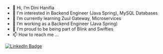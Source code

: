 - 👋 Hi, I’m Dini Hanifia
- 👀 I'm interested in Backend Engineer (Java Spring), MySQL Databases
- 🌱 I’m currently learning Zuul Gateway, Microservices
- 💞️ I’m working as a Backend Engineer (Java Spring)
- 💞️ I'm proud to be being part of Blink and Swifties
- 📫 How to reach me ...
<div id="badges">
  <a href="https://www.linkedin.com/in/dinihanifia/"><img src="https://img.shields.io/badge/LinkedIn-blue?style=for-the-badge&logo=linkedin&logoColor=white" alt="LinkedIn Badge"/></a>
</div>

<!---
dinihanifia/dinihanifia is a ✨ special ✨ repository because its `README.md` (this file) appears on your GitHub profile.
You can click the Preview link to take a look at your changes.
--->
